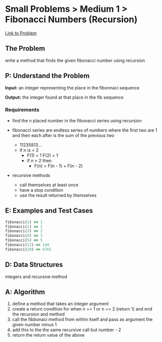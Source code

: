 # Small Problems > Medium 1 > Fibonacci Numbers (Recursion)

[Link to Problem](https://launchschool.com/exercises/83e16900)

## The Problem

write a method that finds the given fibonacci number using recursion

## P: Understand the Problem

**Input:** an integer representing the place in the fibonnaci sequence

**Output:** the integer found at that place in the fib sequence

### Requirements

- find the n placed number in the fibonacci series using recursion

- fibonacci series  are endless series of numbers where the first two are 1 and then each after is the sum of the previous two
  - 11235813...
  - if n is < 2
    - F(1) = 1
      F(2) = 1
    - if n > 2 then 
      - F(n) = F(n - 1) + F(n - 2)

- recursive methods
  - call themselves at least once
  - have a stop condition
  - use the result returned by themselves



## E: Examples and Test Cases

```ruby
fibonacci(1) == 1
fibonacci(2) == 1
fibonacci(3) == 2
fibonacci(4) == 3
fibonacci(5) == 5
fibonacci(12) == 144
fibonacci(20) == 6765
```

## D: Data Structures

integers and recursive method


## A: Algorithm

1. define a method that takes an integer argument
1. create a return condition for when n == 1 or n == 2 (return 1) and end the recursion and method
1. call the fibbonaci method from within itself and pass as argument the given number minus 1
1. add this to the the same recursive call but number - 2
1. return the return value of the above
